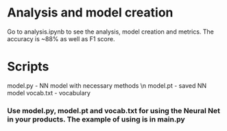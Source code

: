 # Analysis and model creation
Go to analysis.ipynb to see the analysis, model creation and metrics. The accuracy is ~88% as well as F1 score.

# Scripts
model.py - NN model with necessary methods \n
model.pt - saved NN model
vocab.txt - vocabulary

### Use model.py, model.pt and vocab.txt for using the Neural Net in your products. The example of using is in main.py

